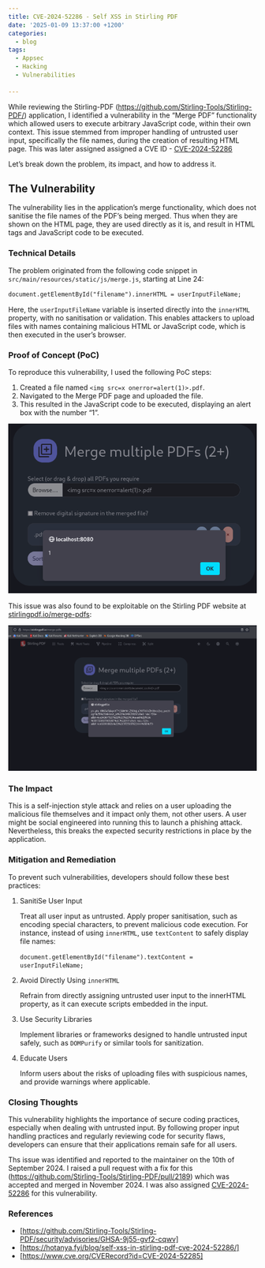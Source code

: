 ```yaml
---
title: CVE-2024-52286 - Self XSS in Stirling PDF 
date: '2025-01-09 13:37:00 +1200'
categories:
  - blog
tags:
  - Appsec
  - Hacking
  - Vulnerabilities

---
```


While reviewing the Stirling-PDF (https://github.com/Stirling-Tools/Stirling-PDF/) application, I identified a vulnerability in the “Merge PDF” functionality which allowed  users to execute arbitrary JavaScript code, within their own context. This issue stemmed from improper handling of untrusted user input, specifically the file names, during the creation of resulting HTML page. This was later assigned assigned a CVE ID - [CVE-2024-52286](https://nvd.nist.gov/vuln/detail/CVE-2024-52286)

Let’s break down the problem, its impact, and how to address it.

## The Vulnerability

The vulnerability lies in the application’s merge functionality, which does not sanitise the file names of the PDF’s being merged. Thus when they are shown on the HTML page, they are used directly as it is, and result in HTML tags and JavaScript code to be executed.

### Technical Details

The problem originated from the following code snippet in `src/main/resources/static/js/merge.js`, starting at Line 24:

```html
document.getElementById("filename").innerHTML = userInputFileName;
```

Here, the `userInputFileName` variable is inserted directly into the `innerHTML` property, with no sanitisation or validation. This enables attackers to upload files with names containing malicious HTML or JavaScript code, which is then executed in the user’s browser.

### Proof of Concept (PoC)

To reproduce this vulnerability, I used the following PoC steps:

1. Created a file named `<img src=x onerror=alert(1)>.pdf`.
2. Navigated to the Merge PDF page and uploaded the file.
3. This resulted in the JavaScript code to be executed, displaying an alert box with the number “1”.

![localxss](/images/stirlingpdf-localxss.png)

This issue was also found to be exploitable on the Stirling PDF website at [stirlingpdf.io/merge-pdfs](https://stirlingpdf.io/merge-pdfs):

![remotexss](/images/stirlingpdf-remotexss.png)
### The Impact

This is a self-injection style attack and relies on a user uploading the malicious file themselves and it impact only them, not other users. A user might be social engineered into running this to launch a phishing attack. Nevertheless, this breaks the expected security restrictions in place by the application.

### Mitigation and Remediation

To prevent such vulnerabilities, developers should follow these best practices:

1. SanitiSe User Input
	
	Treat all user input as untrusted. Apply proper sanitisation, such as encoding special characters, to prevent malicious code execution. For instance, instead of using `innerHTML`, use `textContent` to safely display file names:
	
	`document.getElementById("filename").textContent = userInputFileName;`

2. Avoid Directly Using `innerHTML`

	Refrain from directly assigning untrusted user input to the innerHTML property, as it can execute scripts embedded in the input.

3. Use Security Libraries

	Implement libraries or frameworks designed to handle untrusted input safely, such as `DOMPurify` or similar tools for sanitization.

4. Educate Users

	Inform users about the risks of uploading files with suspicious names, and provide warnings where applicable.


### Closing Thoughts

This vulnerability highlights the importance of secure coding practices, especially when dealing with untrusted input. By following proper input handling practices and regularly reviewing code for security flaws, developers can ensure that their applications remain safe for all users.

Ths issue was identified and reported to the maintainer on the 10th of September 2024. I raised a pull request with a fix for this (https://github.com/Stirling-Tools/Stirling-PDF/pull/2189) which was accepted and merged in November 2024. I was also assigned [CVE-2024-52286](https://nvd.nist.gov/vuln/detail/CVE-2024-52286) for this vulnerability.

### References

* [https://github.com/Stirling-Tools/Stirling-PDF/security/advisories/GHSA-9j55-gvf2-cqwv]
* [https://hotanya.fyi/blog/self-xss-in-stirling-pdf-cve-2024-52286/]
* [https://www.cve.org/CVERecord?id=CVE-2024-52285]
